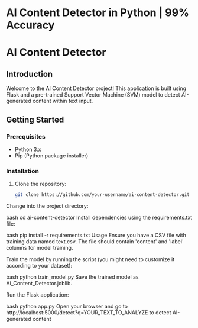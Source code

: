 # AI Content Detector  in Python | 99% Accuracy

# AI Content Detector

## Introduction

Welcome to the AI Content Detector project! This application is built using Flask and a pre-trained Support Vector Machine (SVM) model to detect AI-generated content within text input.

## Getting Started

### Prerequisites

- Python 3.x
- Pip (Python package installer)

### Installation

1. Clone the repository:
   ```bash
   git clone https://github.com/your-username/ai-content-detector.git
Change into the project directory:

bash
cd ai-content-detector
Install dependencies using the requirements.txt file:

bash
pip install -r requirements.txt
Usage
Ensure you have a CSV file with training data named text.csv. The file should contain 'content' and 'label' columns for model training.

Train the model by running the script (you might need to customize it according to your dataset):

bash
python train_model.py
Save the trained model as Ai_Content_Detector.joblib.

Run the Flask application:

bash
python app.py
Open your browser and go to http://localhost:5000/detect?q=YOUR_TEXT_TO_ANALYZE to detect AI-generated content
